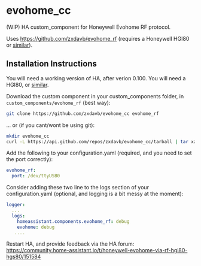 # evohome_cc

(WIP) HA custom_component for Honeywell Evohome RF protocol.

Uses https://github.com/zxdavb/evohome_rf (requires a Honeywell HGI80 or [similar](https://www.automatedhome.co.uk/vbulletin/showthread.php?5085-My-HGI80-equivalent-Domoticz-setup-without-HGI80)).

## Installation Instructions

You will need a working version of HA, after verion 0.100.  You will need a HGI80, or [similar](https://www.automatedhome.co.uk/vbulletin/showthread.php?5085-My-HGI80-equivalent-Domoticz-setup-without-HGI80).

Download the custom component in your custom_components folder, in `custom_components/evohome_rf` (best way):
```bash
git clone https://github.com/zxdavb/evohome_cc evohome_rf
```
... or (if you cant/wont be using git):
```bash
mkdir evohome_cc
curl -L https://api.github.com/repos/zxdavb/evohome_cc/tarball | tar xz -C evohome_cc --strip-components=1
```

Add the following to your configuration.yaml (required, and you need to set the port correctly):

```yaml
evohome_rf:
  port: /dev/ttyUSB0
```

Consider adding these two line to the logs section of your configuration.yaml (optional, and logging is a bit messy at the moment):

```yaml
logger:
  ...
  logs:
    homeassistant.components.evohome_rf: debug
    evohome: debug
   ....
```
Restart HA, and provide feedback via the HA forum:
https://community.home-assistant.io/t/honeywell-evohome-via-rf-hgi80-hgs80/151584
